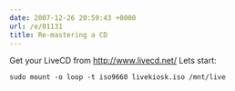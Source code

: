 ```yaml
---
date: 2007-12-26 20:59:43 +0000
url: /e/01131
title: Re-mastering a CD
---
```


Get your LiveCD from http://www.livecd.net/
Lets start:

	sudo mount -o loop -t iso9660 livekiosk.iso /mnt/live
